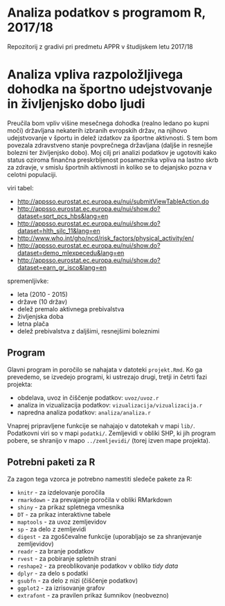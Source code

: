 # Analiza podatkov s programom R, 2017/18

Repozitorij z gradivi pri predmetu APPR v študijskem letu 2017/18

# Analiza vpliva razpoložljivega dohodka na športno udejstvovanje in življenjsko dobo ljudi

Preučila bom vpliv višine mesečnega dohodka (realno ledano po kupni moči) državljana nekaterih izbranih evropskih držav, na njihovo udejstvovanje v športu in delež izdatkov za športne aktivnosti. S tem bom povezala zdravstveno stanje povprečnega državljana (daljše in resnejše bolezni ter življenjsko dobo). Moj cilj pri analizi podatkov je ugotoviti kako status oziroma finančna preskrbljenost posameznika vpliva na lastno skrb za zdravje, v smislu športnih aktivnosti in koliko se to dejanjsko pozna v celotni populaciji.

viri tabel:
- http://appsso.eurostat.ec.europa.eu/nui/submitViewTableAction.do
- http://appsso.eurostat.ec.europa.eu/nui/show.do?dataset=sprt_pcs_hbs&lang=en
- http://appsso.eurostat.ec.europa.eu/nui/show.do?dataset=hlth_silc_11&lang=en
- http://www.who.int/gho/ncd/risk_factors/physical_activity/en/
- http://appsso.eurostat.ec.europa.eu/nui/show.do?dataset=demo_mlexpecedu&lang=en
- http://appsso.eurostat.ec.europa.eu/nui/show.do?dataset=earn_gr_isco&lang=en

spremenljivke:
- leta (2010 - 2015)
- države (10 držav)
- delež premalo aktivnega prebivalstva
- življenjska doba
- letna plača
- delež prebivalstva z daljšimi, resnejšimi boleznimi
## Program

Glavni program in poročilo se nahajata v datoteki `projekt.Rmd`. Ko ga prevedemo,
se izvedejo programi, ki ustrezajo drugi, tretji in četrti fazi projekta:

* obdelava, uvoz in čiščenje podatkov: `uvoz/uvoz.r`
* analiza in vizualizacija podatkov: `vizualizacija/vizualizacija.r`
* napredna analiza podatkov: `analiza/analiza.r`

Vnaprej pripravljene funkcije se nahajajo v datotekah v mapi `lib/`. Podatkovni
viri so v mapi `podatki/`. Zemljevidi v obliki SHP, ki jih program pobere, se
shranijo v mapo `../zemljevidi/` (torej izven mape projekta).

## Potrebni paketi za R

Za zagon tega vzorca je potrebno namestiti sledeče pakete za R:

* `knitr` - za izdelovanje poročila
* `rmarkdown` - za prevajanje poročila v obliki RMarkdown
* `shiny` - za prikaz spletnega vmesnika
* `DT` - za prikaz interaktivne tabele
* `maptools` - za uvoz zemljevidov
* `sp` - za delo z zemljevidi
* `digest` - za zgoščevalne funkcije (uporabljajo se za shranjevanje zemljevidov)
* `readr` - za branje podatkov
* `rvest` - za pobiranje spletnih strani
* `reshape2` - za preoblikovanje podatkov v obliko *tidy data*
* `dplyr` - za delo s podatki
* `gsubfn` - za delo z nizi (čiščenje podatkov)
* `ggplot2` - za izrisovanje grafov
* `extrafont` - za pravilen prikaz šumnikov (neobvezno)
